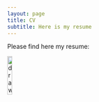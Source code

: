 ```yaml
---
layout: page
title: CV
subtitle: Here is my resume
---
```


Please find here my resume:

<a href="https://JCMariani.github.io/asset/pdf/CV_Jean-Charles_Mariani_ENG.pdf">
<img src="https://JCMariani.github.io/assets/img/Sections_2024-08-02_CV.png" alt="drawing" width="15%" class="center"/>
</a>
